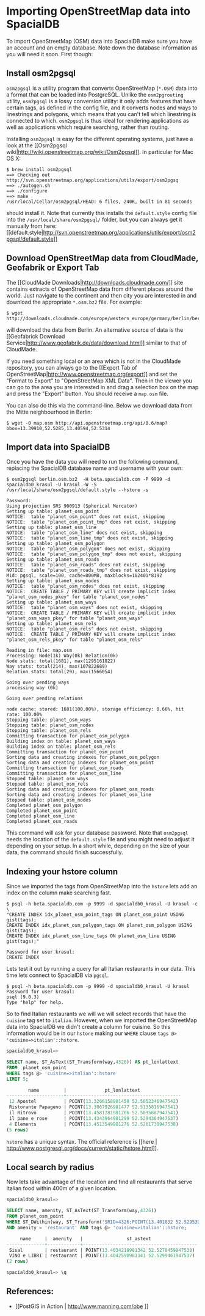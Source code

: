 # Importing OpenStreetMap data into SpacialDB

To import OpenStreetMap (OSM) data into SpacialDB make sure you have an account and an empty database. Note down the database information as you will need it soon. First though:

## Install osm2pgsql

`osm2pgsql` is a utility program that converts OpenStreetMap (`*.OSM`) data into a format that can be loaded into PostgreSQL. Unlike the `osm2pgrouting` utility, `osm2pgsql`  is a lossy conversion utility: it only adds features that have certain tags, as defined in the config file, and it converts nodes and ways to linestrings and polygons, which means  that you can't tell which linestring is connected to which. `osm2pgsql` is thus ideal for rendering applications as well as applications which require searching, rather than routing.

Installing `osm2pgsql` is easy for the different operating systems, just have a look at the [[Osm2pgsql wiki|http://wiki.openstreetmap.org/wiki/Osm2pgsql]]. In particular for Mac OS X:

```console
$ brew install osm2pgsql
==> Checking out http://svn.openstreetmap.org/applications/utils/export/osm2pgsq
==> ./autogen.sh
==> ./configure
==> make
/usr/local/Cellar/osm2pgsql/HEAD: 6 files, 240K, built in 81 seconds
```

should install it. Note that currently this installs the `default.style` config file into the `/usr/local/share/osm2pgsql/` folder, but you can always get it manually from here: [[default.style|http://svn.openstreetmap.org/applications/utils/export/osm2pgsql/default.style]]

## Download OpenStreetMap data from CloudMade, Geofabrik or Export Tab

The [[CloudMade Downloads|http://downloads.cloudmade.com/]] site contains extracts of OpenStreetMap data from different places around the world. Just navigate to the continent and then city you are interested in and download the appropriate `*.osm.bz2` file.  For example:

```console
$ wget http://downloads.cloudmade.com/europe/western_europe/germany/berlin/berlin.osm.bz2
```

will download the data from Berlin. An alternative source of data is the [[Geofabrick Download Service|http://www.geofabrik.de/data/download.html]] similar to that of CloudMade.

If you need something local or an area which is not in the CloudMade repository, you can always go to the [[Export Tab of OpenStreetMap|http://www.openstreetmap.org/export]] and set the "Format to Export" to "OpenStreetMap XML Data". Then in the viewer you can go to the area you are interested in and drag a selection box on the map and press the "Export" button. You should receive a `map.osm` file.

You can also do this via the command-line. Below we download data from the Mitte neighbourhood in Berlin:

```console
$ wget -O map.osm http://api.openstreetmap.org/api/0.6/map?bbox=13.39910,52.5285,13.40594,52.5314
```

## Import data into SpacialDB

Once you have the data you will need to run the following command, replacing the SpacialDB database name and username with your own:

```console
$ osm2pgsql berlin.osm.bz2  -H beta.spacialdb.com -P 9999 -d spacialdb0_krasul -U krasul -W -S /usr/local/share/osm2pgsql/default.style --hstore -s

Password:
Using projection SRS 900913 (Spherical Mercator)
Setting up table: planet_osm_point
NOTICE:  table "planet_osm_point" does not exist, skipping
NOTICE:  table "planet_osm_point_tmp" does not exist, skipping
Setting up table: planet_osm_line
NOTICE:  table "planet_osm_line" does not exist, skipping
NOTICE:  table "planet_osm_line_tmp" does not exist, skipping
Setting up table: planet_osm_polygon
NOTICE:  table "planet_osm_polygon" does not exist, skipping
NOTICE:  table "planet_osm_polygon_tmp" does not exist, skipping
Setting up table: planet_osm_roads
NOTICE:  table "planet_osm_roads" does not exist, skipping
NOTICE:  table "planet_osm_roads_tmp" does not exist, skipping
Mid: pgsql, scale=100, cache=800MB, maxblocks=102401*8192
Setting up table: planet_osm_nodes
NOTICE:  table "planet_osm_nodes" does not exist, skipping
NOTICE:  CREATE TABLE / PRIMARY KEY will create implicit index "planet_osm_nodes_pkey" for table "planet_osm_nodes"
Setting up table: planet_osm_ways
NOTICE:  table "planet_osm_ways" does not exist, skipping
NOTICE:  CREATE TABLE / PRIMARY KEY will create implicit index "planet_osm_ways_pkey" for table "planet_osm_ways"
Setting up table: planet_osm_rels
NOTICE:  table "planet_osm_rels" does not exist, skipping
NOTICE:  CREATE TABLE / PRIMARY KEY will create implicit index "planet_osm_rels_pkey" for table "planet_osm_rels"

Reading in file: map.osm
Processing: Node(1k) Way(0k) Relation(0k)
Node stats: total(1681), max(1295161822)
Way stats: total(214), max(107822689)
Relation stats: total(29), max(1566054)

Going over pending ways
processing way (0k)

Going over pending relations

node cache: stored: 1681(100.00%), storage efficiency: 0.66%, hit rate: 100.00%
Stopping table: planet_osm_ways
Stopping table: planet_osm_nodes
Stopping table: planet_osm_rels
Committing transaction for planet_osm_polygon
Building index on table: planet_osm_ways
Building index on table: planet_osm_rels
Committing transaction for planet_osm_point
Sorting data and creating indexes for planet_osm_polygon
Sorting data and creating indexes for planet_osm_point
Committing transaction for planet_osm_roads
Committing transaction for planet_osm_line
Stopped table: planet_osm_ways
Stopped table: planet_osm_rels
Sorting data and creating indexes for planet_osm_roads
Sorting data and creating indexes for planet_osm_line
Stopped table: planet_osm_nodes
Completed planet_osm_polygon
Completed planet_osm_point
Completed planet_osm_line
Completed planet_osm_roads
```

This command will ask for your database password. Note that `osm2pgsql` needs the location of the `default.style` file and you might need to adjust it depending on your setup. In a short while, depending on the size of your data, the command should finish successfully.

## Indexing your hstore column

Since we imported the tags from OpenStreetMap into the `hstore` lets add an index on the column make searching fast.

```console
$ psql -h beta.spacialdb.com -p 9999 -d spacialdb0_krasul -U krasul -c \
"CREATE INDEX idx_planet_osm_point_tags ON planet_osm_point USING gist(tags);
CREATE INDEX idx_planet_osm_polygon_tags ON planet_osm_polygon USING gist(tags);
CREATE INDEX idx_planet_osm_line_tags ON planet_osm_line USING gist(tags);"

Password for user krasul: 
CREATE INDEX
```

Lets test it out by running a query for all Italian restaurants in our data. This time lets connect to SpacialDB via `pgsql`.

```console
$ psql -h beta.spacialdb.com -p 9999 -d spacialdb0_krasul -U krasul
Password for user krasul: 
psql (9.0.3)
Type "help" for help.
```

So to find Italian restaurants we will we will select records that have the `cuisine` tag set to `italian`. However, when we imported the OpenStreetMap data into SpacialDB we didn't create a column for cuisine. So this information would be in our `hstore` making our `WHERE` clause `tags @> 'cuisine=>italian'::hstore`.

```sql
spacialdb0_krasul=> 

SELECT name, ST_AsText(ST_Transform(way,4326)) AS pt_lonlattext 
FROM  planet_osm_point
WHERE tags @> 'cuisine=>italian'::hstore 
LIMIT 5;

        name         |              pt_lonlattext
---------------------+------------------------------------------
 12 Apostel          | POINT(13.3206158981458 52.5052346947542)
 Ristorante Papageno | POINT(13.3067926981477 52.5135816947541)
 il Ritrovo          | POINT(13.4581281981266 52.5095687947541)
 il pane e rose      | POINT(13.4343964981299 52.5294364947537)
 4 Elements          | POINT(13.4513549981276 52.5261730947538)
(5 rows)

```

`hstore` has a unique syntax. The official reference is [[here | http://www.postgresql.org/docs/current/static/hstore.html]].

## Local search by radius

Now lets take advantage of the location and find all restaurants that serve Italian food within 400m of a given location.

```sql
spacialdb0_krasul=>

SELECT name, amenity, ST_AsText(ST_Transform(way,4326)) 
FROM planet_osm_point 
WHERE ST_DWithin(way, ST_Transform('SRID=4326;POINT(13.401832 52.529539)', 900913 ), 400.0)
AND amenity = 'restaurant' AND tags @> 'cuisine=>italian'::hstore;

     name     |  amenity   |                st_astext
--------------+------------+------------------------------------------
 Sisal        | restaurant | POINT(13.4034218981342 52.5278459947538)
 VINO e LIBRI | restaurant | POINT(13.4042590981341 52.5299461947537)
(2 rows)

spacialdb0_krasul=> \q

```

## References:

* [[PostGIS in Action | http://www.manning.com/obe ]]
